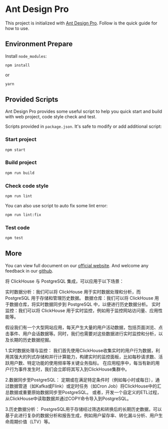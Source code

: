 # Ant Design Pro

This project is initialized with [Ant Design Pro](https://pro.ant.design). Follow is the quick guide for how to use.

## Environment Prepare

Install `node_modules`:

```bash
npm install
```

or

```bash
yarn
```

## Provided Scripts

Ant Design Pro provides some useful script to help you quick start and build with web project, code style check and test.

Scripts provided in `package.json`. It's safe to modify or add additional script:

### Start project

```bash
npm start
```

### Build project

```bash
npm run build
```

### Check code style

```bash
npm run lint
```

You can also use script to auto fix some lint error:

```bash
npm run lint:fix
```

### Test code

```bash
npm test
```

## More

You can view full document on our [official website](https://pro.ant.design). And welcome any feedback in our [github](https://github.com/ant-design/ant-design-pro).

将 ClickHouse 与 PostgreSQL 集成，可以应用于以下场景：

实时数据分析：我们可以将 ClickHouse 用于实时数据处理和分析，而 PostgreSQL 用于存储和管理历史数据。
数据仓库：我们可以将 ClickHouse 用于数据仓库，将实时数据同步到 PostgreSQL 中，以便进行历史数据分析。
实时监控：我们可以将 ClickHouse 用于实时监控，例如用于监控网站访问量、应用性能等。

假设我们有一个大型网站应用，每天产生大量的用户活动数据，包括页面浏览、点击事件、用户会话数据等。同时，我们也需要对这些数据进行实时监控和分析，以及长期的历史数据挖掘。

1.实时数据处理与监控：
我们首先使用ClickHouse收集实时的用户行为数据，利用其强大的列式存储和并行计算能力，构建实时的监控面板，比如每秒请求数、活跃用户数、特定功能的使用频率等关键业务指标。
在应用程序中，每当有新的用户行为事件发生时，我们会立即将其写入到ClickHouse集群中。

2.数据同步至PostgreSQL：
定期或在满足特定条件时（例如每小时或每日），通过数据管道（如Kafka或Flink）或定时任务（如Cron Job）将ClickHouse中的汇总数据或重要原始数据同步至PostgreSQL。
或者，开发一个自定义的ETL过程，从ClickHouse中读取数据并通过COPY命令导入到PostgreSQL。

3.历史数据分析：
PostgreSQL用于存储经过筛选和转换后的长期历史数据，可以基于此进行复杂的数据分析和报告生成，例如用户留存率、转化漏斗分析、用户生命周期价值（LTV）等。
